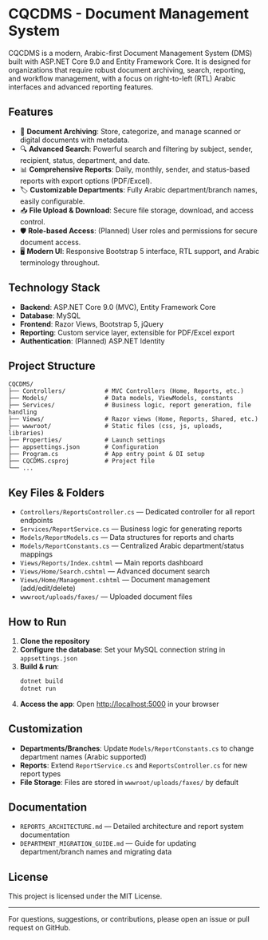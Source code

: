 # CQCDMS - Document Management System

CQCDMS is a modern, Arabic-first Document Management System (DMS) built with ASP.NET Core 9.0 and Entity Framework Core. It is designed for organizations that require robust document archiving, search, reporting, and workflow management, with a focus on right-to-left (RTL) Arabic interfaces and advanced reporting features.

## Features

- 📄 **Document Archiving**: Store, categorize, and manage scanned or digital documents with metadata.
- 🔍 **Advanced Search**: Powerful search and filtering by subject, sender, recipient, status, department, and date.
- 📊 **Comprehensive Reports**: Daily, monthly, sender, and status-based reports with export options (PDF/Excel).
- 🏷️ **Customizable Departments**: Fully Arabic department/branch names, easily configurable.
- 📥 **File Upload & Download**: Secure file storage, download, and access control.
- 🛡️ **Role-based Access**: (Planned) User roles and permissions for secure document access.
- 🖥️ **Modern UI**: Responsive Bootstrap 5 interface, RTL support, and Arabic terminology throughout.

## Technology Stack

- **Backend**: ASP.NET Core 9.0 (MVC), Entity Framework Core
- **Database**: MySQL
- **Frontend**: Razor Views, Bootstrap 5, jQuery
- **Reporting**: Custom service layer, extensible for PDF/Excel export
- **Authentication**: (Planned) ASP.NET Identity

## Project Structure

```
CQCDMS/
├── Controllers/           # MVC Controllers (Home, Reports, etc.)
├── Models/                # Data models, ViewModels, constants
├── Services/              # Business logic, report generation, file handling
├── Views/                 # Razor views (Home, Reports, Shared, etc.)
├── wwwroot/               # Static files (css, js, uploads, libraries)
├── Properties/            # Launch settings
├── appsettings.json       # Configuration
├── Program.cs             # App entry point & DI setup
├── CQCDMS.csproj          # Project file
└── ...
```

## Key Files & Folders

- `Controllers/ReportsController.cs` — Dedicated controller for all report endpoints
- `Services/ReportService.cs` — Business logic for generating reports
- `Models/ReportModels.cs` — Data structures for reports and charts
- `Models/ReportConstants.cs` — Centralized Arabic department/status mappings
- `Views/Reports/Index.cshtml` — Main reports dashboard
- `Views/Home/Search.cshtml` — Advanced document search
- `Views/Home/Management.cshtml` — Document management (add/edit/delete)
- `wwwroot/uploads/faxes/` — Uploaded document files

## How to Run

1. **Clone the repository**
2. **Configure the database**: Set your MySQL connection string in `appsettings.json`
3. **Build & run**:
   ```sh
   dotnet build
   dotnet run
   ```
4. **Access the app**: Open [http://localhost:5000](http://localhost:5000) in your browser

## Customization

- **Departments/Branches**: Update `Models/ReportConstants.cs` to change department names (Arabic supported)
- **Reports**: Extend `ReportService.cs` and `ReportsController.cs` for new report types
- **File Storage**: Files are stored in `wwwroot/uploads/faxes/` by default

## Documentation

- `REPORTS_ARCHITECTURE.md` — Detailed architecture and report system documentation
- `DEPARTMENT_MIGRATION_GUIDE.md` — Guide for updating department/branch names and migrating data

## License

This project is licensed under the MIT License.

---

For questions, suggestions, or contributions, please open an issue or pull request on GitHub.
